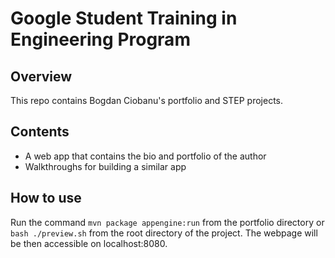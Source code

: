 # Google Student Training in Engineering Program

## Overview

This repo contains Bogdan Ciobanu's portfolio and STEP projects.

## Contents

- A web app that contains the bio and portfolio of the author
- Walkthroughs for building a similar app

## How to use
Run the command ```mvn package appengine:run``` from the portfolio
directory or ```bash ./preview.sh``` from the root directory of the
project. The webpage will be then accessible on localhost:8080.
